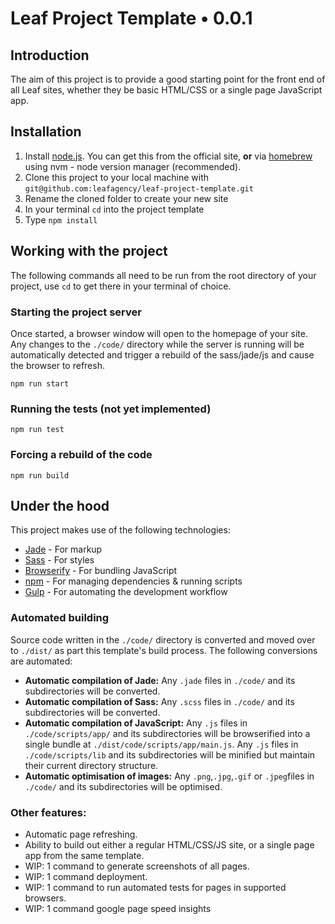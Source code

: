 # Leaf Project Template • 0.0.1

## Introduction

The aim of this project is to provide a good starting point for the front end of all Leaf sites, whether they be basic HTML/CSS or a single page JavaScript app.

## Installation

 1. Install [node.js](https://nodejs.org/). You can get this from the official site, **or** via [homebrew](http://brew.sh/) using nvm - node version manager (recommended).
 2. Clone this project to your local machine with `git@github.com:leafagency/leaf-project-template.git`
 3. Rename the cloned folder to create your new site
 4. In your terminal `cd` into the project template
 5. Type `npm install`
 
## Working with the project

The following commands all need to be run from the root directory of your project, use `cd` to get there in your terminal of choice.
 
### Starting the project server

Once started, a browser window will open to the homepage of your site. Any changes to the `./code/` directory while the server is running will be automatically detected and trigger a rebuild of the sass/jade/js and cause the browser to refresh.

```
npm run start
```

### Running the tests (not yet implemented)

```
npm run test
```

### Forcing a rebuild of the code

```
npm run build
```

## Under the hood

This project makes use of the following technologies:

 - [Jade](http://jade-lang.com/) - For markup
 - [Sass](http://sass-lang.com/) - For styles
 - [Browserify](http://browserify.org/) - For bundling JavaScript
 - [npm](https://www.npmjs.com/) - For managing dependencies & running scripts
 - [Gulp](http://gulpjs.com/) - For automating the development workflow

### Automated building

Source code written in the `./code/` directory is converted and moved over to `./dist/` as part this template's build process. The following conversions are automated:

 - **Automatic compilation of Jade:** Any `.jade` files in `./code/` and its subdirectories will be converted.
 - **Automatic compilation of Sass:** Any `.scss` files in `./code/` and its subdirectories will be converted.
 - **Automatic compilation of JavaScript:** Any `.js` files in `./code/scripts/app/` and its subdirectories will be browserified into a single bundle at `./dist/code/scripts/app/main.js`. Any `.js` files in `./code/scripts/lib` and its subdirectories will be minified but maintain their current directory structure.
 - **Automatic optimisation of images:** Any `.png`,`.jpg`,`.gif` or `.jpeg`files in `./code/` and its subdirectories will be optimised.

### Other features:

 - Automatic page refreshing.
 - Ability to build out either a regular HTML/CSS/JS site, or a single page app from the same template.
 - WIP: 1 command to generate screenshots of all pages.
 - WIP: 1 command deployment.
 - WIP: 1 command to run automated tests for pages in supported browsers.
 - WIP: 1 command google page speed insights